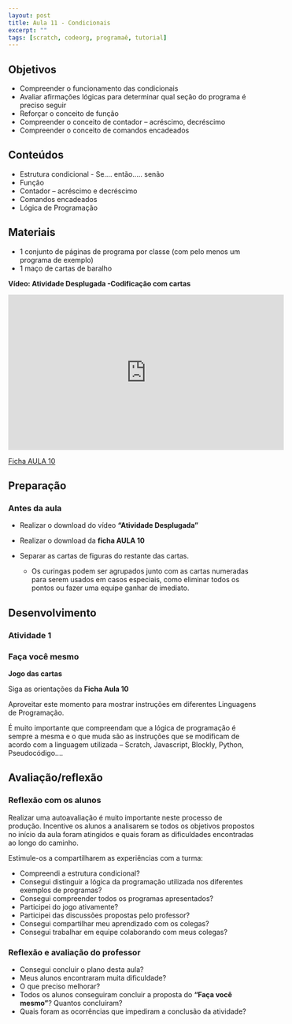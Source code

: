 ```yaml
---
layout: post
title: Aula 11 - Condicionais
excerpt: ""
tags: [scratch, codeorg, programaê, tutorial]
---
```


## Objetivos
 - Compreender o funcionamento das condicionais
 - Avaliar afirmações lógicas para determinar qual seção do programa é preciso seguir
 - Reforçar o conceito de função
 - Compreender o conceito de contador – acréscimo, decréscimo
 - Compreender o conceito de comandos encadeados

## Conteúdos
 - Estrutura condicional - Se.... então..... senão
 - Função
 - Contador – acréscimo e decréscimo
 - Comandos encadeados
 - Lógica de Programação

## Materiais

 - 1 conjunto de páginas de programa por classe (com pelo menos um programa de exemplo)
 - 1 maço de cartas de baralho

**Vídeo: Atividade Desplugada -Codificação com cartas**

<iframe width="560" height="315" src="https://www.youtube.com/embed/yr6g0AWE7yw" frameborder="0" allowfullscreen></iframe>

[Ficha AULA 10](/blocos/pdf/Ficha%2010-Condicionais)

## Preparação
### Antes da aula

 - Realizar o download do vídeo **“Atividade Desplugada”**
 - Realizar o download da **ficha AULA 10**

 - Separar as cartas de figuras do restante das cartas.
   - Os curingas podem ser agrupados junto com as cartas numeradas para serem usados em casos especiais, como eliminar todos os pontos ou fazer uma equipe ganhar de imediato.


## Desenvolvimento

### Atividade 1

### Faça você mesmo

**Jogo das cartas**

Siga as orientações da **Ficha Aula 10**

Aproveitar este momento para mostrar instruções em diferentes Linguagens de Programação.

É muito importante que compreendam que a lógica de programação é sempre a mesma e o que muda são as instruções que se modificam de acordo com a linguagem utilizada – Scratch, Javascript, Blockly, Python, Pseudocódigo....


## Avaliação/reflexão

### Reflexão com os alunos

Realizar uma autoavaliação é muito importante neste processo de produção. Incentive os alunos a analisarem se todos os objetivos propostos no início da aula foram atingidos e quais foram as dificuldades encontradas ao longo do caminho.

Estimule-os a compartilharem as experiências com a turma:

 - Compreendi a estrutura condicional?
 - Consegui distinguir a lógica da programação utilizada nos diferentes exemplos de programas?
 - Consegui compreender todos os programas apresentados?
 - Participei do jogo ativamente?
 - Participei das discussões propostas pelo professor?
 - Consegui compartilhar meu aprendizado com os colegas?
 - Consegui trabalhar em equipe colaborando com meus colegas?

### Reflexão e avaliação do professor
 - Consegui concluir o plano desta aula?
 - Meus alunos encontraram muita dificuldade?
 - O que preciso melhorar?
 - Todos os alunos conseguiram concluir a proposta do **“Faça você mesmo”**? Quantos concluíram?
 - Quais foram as ocorrências que impediram a conclusão da atividade?
